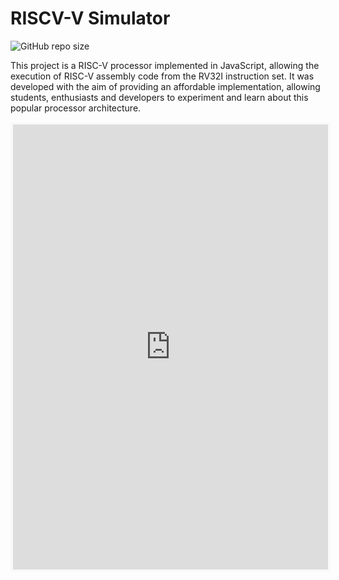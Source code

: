 # RISCV-V Simulator

![GitHub repo size](https://img.shields.io/github/repo-size/eduardoMichell/rv-sim?label=Repo%20Size)

This project is a RISC-V processor implemented in JavaScript, allowing the execution of RISC-V assembly code from the RV32I instruction set. It was developed with the aim of providing an affordable implementation, allowing students, enthusiasts and developers to experiment and learn about this popular processor architecture.

<iframe id='kofiframe' src='https://ko-fi.com/eduardomichell/?hidefeed=true&widget=true&embed=true&preview=true' style='border:none;width:100%;padding:4px;background:#f9f9f9;' height='712' title='eduardomichell'></iframe>
